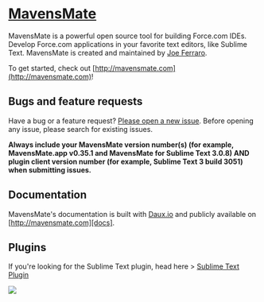 # [MavensMate](http://mavensmate.com)

MavensMate is a powerful open source tool for building Force.com IDEs. Develop Force.com applications in your favorite text editors, like Sublime Text. MavensMate is created and maintained by [Joe Ferraro](http://twitter.com/joeferraro).

To get started, check out [http://mavensmate.com](http://mavensmate.com)!

## Bugs and feature requests

Have a bug or a feature request? [Please open a new issue](https://github.com/joeferraro/mavensmate/issues). Before opening any issue, please search for existing issues.

**Always include your MavensMate version number(s) (for example, MavensMate.app v0.35.1 and MavensMate for Sublime Text 3.0.8) AND plugin client version number (for example, Sublime Text 3 build 3051) when submitting issues.**

## Documentation

MavensMate's documentation is built with [Daux.io](http://daux.io) and publicly available on [http://mavensmate.com][docs].

## Plugins

If you're looking for the Sublime Text plugin, head here > [Sublime Text Plugin][stp]

<img src="http://cdn.mavensconsulting.com/mavensmate/img/mm-bg.jpg"/>

[mmcom]: http://mavensmate.com/?utm_source=github&utm_medium=mavensmate&utm_campaign=api
[docs]: http://mavensmate.com/Getting_Started/Developers
[stp]: https://github.com/joeferraro/MavensMate-SublimeText
